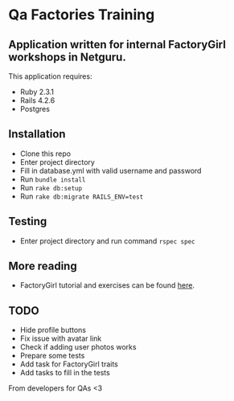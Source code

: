 Qa Factories Training
================

Application written for internal FactoryGirl workshops in Netguru.
-----------

This application requires:

- Ruby 2.3.1
- Rails 4.2.6
- Postgres

Installation
---------------
- Clone this repo
- Enter project directory
- Fill in database.yml with valid username and password
- Run `bundle install`
- Run `rake db:setup`
- Run `rake db:migrate RAILS_ENV=test`

Testing
---------------
- Enter project directory and run command `rspec spec`

More reading
---------------
- FactoryGirl tutorial and exercises can be found [here](https://github.com/Mossie93/qa-factories-training/blob/master/spec/README.md).

TODO
---------------
- Hide profile buttons
- Fix issue with avatar link
- Check if adding user photos works
- Prepare some tests
- Add task for FactoryGirl traits
- Add tasks to fill in the tests

From developers for QAs <3
